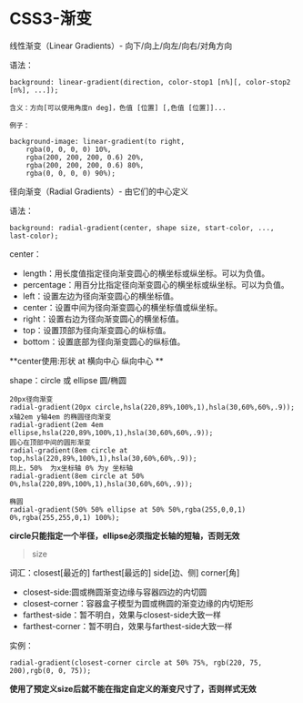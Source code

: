 # CSS3-渐变

线性渐变（Linear Gradients）- 向下/向上/向左/向右/对角方向

语法：

	background: linear-gradient(direction, color-stop1 [n%][, color-stop2 [n%], ...]);
	
	含义：方向[可以使用角度n deg]，色值 [位置] [,色值 [位置]]...

	例子：

	background-image: linear-gradient(to right, 
		rgba(0, 0, 0, 0) 10%, 
		rgba(200, 200, 200, 0.6) 20%, 
		rgba(200, 200, 200, 0.6) 80%, 
		rgba(0, 0, 0, 0) 90%);

径向渐变（Radial Gradients）- 由它们的中心定义

语法：

	background: radial-gradient(center, shape size, start-color, ..., last-color);

center：

- length：用长度值指定径向渐变圆心的横坐标或纵坐标。可以为负值。
- percentage：用百分比指定径向渐变圆心的横坐标或纵坐标。可以为负值。
- left：设置左边为径向渐变圆心的横坐标值。
- center：设置中间为径向渐变圆心的横坐标值或纵坐标。
- right：设置右边为径向渐变圆心的横坐标值。
- top：设置顶部为径向渐变圆心的纵标值。
- bottom：设置底部为径向渐变圆心的纵标值。

**center使用:形状 at 横向中心 纵向中心 **


shape：circle 或 ellipse 圆/椭圆

~~~
20px径向渐变
radial-gradient(20px circle,hsla(220,89%,100%,1),hsla(30,60%,60%,.9));
x轴2em y轴4em 的椭圆径向渐变
radial-gradient(2em 4em ellipse,hsla(220,89%,100%,1),hsla(30,60%,60%,.9));
圆心在顶部中间的圆形渐变
radial-gradient(8em circle at top,hsla(220,89%,100%,1),hsla(30,60%,60%,.9));
同上，50%  为x坐标轴 0% 为y 坐标轴
radial-gradient(8em circle at 50% 0%,hsla(220,89%,100%,1),hsla(30,60%,60%,.9));

椭圆
radial-gradient(50% 50% ellipse at 50% 50%,rgba(255,0,0,1) 0%,rgba(255,255,0,1) 100%);
~~~

**circle只能指定一个半径，ellipse必须指定长轴的短轴，否则无效**

> size

词汇：closest[最近的] farthest[最远的] side[边、侧] corner[角]

- closest-side:圆或椭圆渐变边缘与容器四边的内切圆
- closest-corner：容器盒子模型为圆或椭圆的渐变边缘的内切矩形
- farthest-side：暂不明白，效果与closest-side大致一样
- farthest-corner：暂不明白，效果与farthest-side大致一样

实例：

	radial-gradient(closest-corner circle at 50% 75%, rgb(220, 75, 200),rgb(0, 0, 75));

**使用了预定义size后就不能在指定自定义的渐变尺寸了，否则样式无效**

